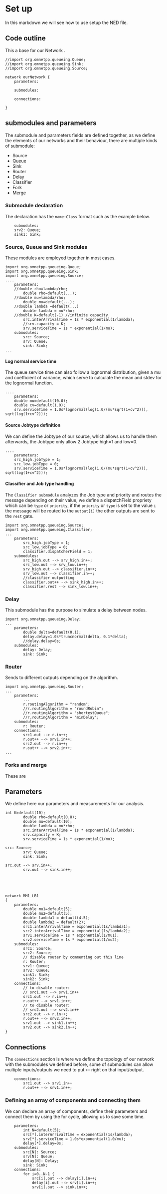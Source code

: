 # Set up

In this markdown we will see how to use setup the NED file.

## Code outline
This a base for our Network .
```NED
//import org.omnetpp.queueing.Queue;
//import org.omnetpp.queueing.Sink;
//import org.omnetpp.queueing.Source;

network ourNetwork {
    parameters:
        
    submodules:
        
    connections:
        
}
```


## submodules and parameters
The submodule and parameters fields are defined together, as we define the elements of our networks and their behaviour, there are multiple kinds of submodule:
 - Source
 - Queue
 - Sink
 - Router
 - Delay
 - Classifier
 - Fork
 - Merge
### Submodule declaration
The declaration has the `name:Class` format such as the example below.
```NED  
    submodules:
	srv2: Queue;
	sink1: Sink;
```
### Source, Queue and Sink modules
These modules are employed together in most cases.
```NED
import org.omnetpp.queueing.Queue;
import org.omnetpp.queueing.Sink;
import org.omnetpp.queueing.Source;
....
    parameters:
	//double rho=lambda/rho;
        double rho=default(...);
	//double mu=lambda/rho;
        double mu=default(...);
	//double lambda =default(...)
        double lambda = mu*rho;
	//double K=default(-1) //infinite capacity
        src.interArrivalTime = 1s * exponential(1/lambda);
        //srv.capacity = K;
        srv.serviceTime = 1s * exponential(1/mu);
    submodules:
        src: Source;
        srv: Queue;
        sink: Sink;
...
```
#### Log normal service time
The queue service time can also follow a lognormal distribution, given a mu and coefficient of variance, which serve to calculate the mean and stdev for the lognormal function.

```NED
....
    parameters:
	double mu=default(10.0);
	double cv=default(1.0);
	srv.serviceTime = 1.0s*lognormal(log(1.0/(mu*sqrt(1+cv^2))), sqrt(log(1+cv^2)));
```
#### Source Jobtype definition
We can define the Jobtype of our source, which allows us to handle them afterwards, the Jobtype only allow 2 Jobtype high=1 and low=0.
```NED
....
    parameters:
	src_high.jobType = 1;
	src_low.jobType = 0;
	srv.serviceTime = 1.0s*lognormal(log(1.0/(mu*sqrt(1+cv^2))), sqrt(log(1+cv^2)));
```

#### Classifier and Job type handling
The `Classifier submodule` analyzes the Job type and priority and routes the message depending on their value, we define a dispatchField propriety which can be `type` or `priority`, if the `priority` or `type` is set to the value `i` the message will be routed to the `output[i]` the other outputs are sent to the `rest` gate.

```NED
import org.omnetpp.queueing.Source;
import org.omnetpp.queueing.Classifier;
...
	parameters:
		src_high.jobType = 1;
		src_low.jobType = 0;
		classifier.dispatcherField = 1;
	submodules:
		src_high.out --> srv_high.in++;
		src_low.out --> srv_low.in++;
		srv_high.out --> classifier.in++;
		srv_low.out --> classifier.in++;
		//classifier outputting 
		classifier.out++ --> sink_high.in++;
		classifier.rest --> sink_low.in++;
```
### Delay
This submodule has the purpose to simulate a delay between nodes.
```NED
import org.omnetpp.queueing.Delay;
...
	parameters:
		double delta=default(0.1);
		delay.delay=1.0s*truncnormal(delta, 0.1*delta);
		//delay.delay=0s;
	submodules:
		delay: Delay;
		sink: Sink;
```

### Router
Sends to different outputs depending on the algorithm. 
```NED
import org.omnetpp.queueing.Router;
...
	parameters:
		...
		r.routingAlgorithm = "random";
		//r.routingAlgorithm = "roundRobin";
		//r.routingAlgorithm = "shortestQueue";
		//r.routingAlgorithm = "minDelay";
	submodules:
		r: Router;
	connections:
		src1.out --> r.in++;
		r.out++ --> srv1.in++;
		src2.out --> r.in++;
		r.out++ --> srv2.in++;
...
```


### Forks and merge
These are 
## Parameters
We define here our parameters and measurements for our analysis.
```NED
int K=default(10);
        double rho=default(0.8);
        double mu=default(10);
        double lambda = mu*rho;
        src.interArrivalTime = 1s * exponential(1/lambda);
        srv.capacity = K;
        srv.serviceTime = 1s * exponential(1/mu);

src: Source;
        srv: Queue;
        sink: Sink;

src.out --> srv.in++;
        srv.out --> sink.in++;





network MM1_LB1
{
	parameters:
		double mu1=default(5);
		double mu2=default(5);
		double lambda1 = default(4.5);
		double lambda2 = default(2);
		src1.interArrivalTime = exponential(1s/lambda1);
		src2.interArrivalTime = exponential(1s/lambda2);
		srv1.serviceTime = 1s * exponential(1/mu1);
		srv2.serviceTime = 1s * exponential(1/mu2);
	submodules:
		src1: Source;
		src2: Source;
		// disable router by commenting out this line
		r: Router;
		srv1: Queue;
		srv2: Queue;
		sink1: Sink;
		sink2: Sink;
	connections:
		// to disable router:
		// src1.out --> srv1.in++
		src1.out --> r.in++;
		r.out++ --> srv1.in++;
		// to disable router:
		// src2.out --> srv2.in++
		src2.out --> r.in++;
		r.out++ --> srv2.in++;
		srv1.out --> sink1.in++;
		srv2.out --> sink2.in++;
}
```


## Connections
The `connections` section is where we define the topology of our network with the submodules we defined before, some of submodules can allow multiple inputs/outputs we need to put `++` right on that input/output.
```NED
	connections:
		src1.out --> srv1.in++
		r.out++ --> srv1.in++;
```

### Defining an array of components and connecting them
We can declare an array of components, define their parameters and connect them by using the for cycle, allowing us to save some time.
```NED
	parameters:
		int N=default(5);
		src[*].interArrivalTime = exponential(1s/lambda);
		srv[*].serviceTime = 1.0s*exponential(1.0/mu);
		delay[*].delay=0s;
	submodules:
		src[N]: Source;
		srv[N]: Queue;
		delay[N]: Delay;
		sink: Sink;
	connections:
	    for i=0..N-1 {
    		src[i].out --> delay[i].in++;
    		delay[i].out --> srv[i].in++;
    		srv[i].out --> sink.in++;
```


